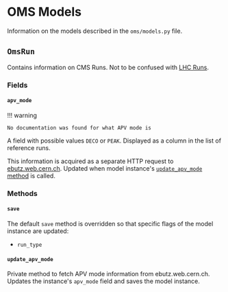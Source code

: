 # OMS Models

Information on the models described in the `oms/models.py` file.

## `OmsRun`

Contains information on CMS Runs. Not to be confused with
[LHC Runs](../../../basic-concepts.md#lhc-run-1-run-2).

### Fields

#### `apv_mode`

!!! warning
	
	No documentation was found for what APV mode is
	
A field with possible values `DECO` or `PEAK`. Displayed
as a column in the list of reference runs.
	
This information is acquired as a separate HTTP request to
[ebutz.web.cern.ch](http://ebutz.web.cern.ch). Updated when
model instance's [`update_apv_mode` method](./#update_apv_mode) is called.

### Methods

#### `save`

The default `save` method is overridden so that specific flags
of the model instance are updated:

* `run_type`

#### `update_apv_mode`

Private method to fetch APV mode information from ebutz.web.cern.ch.
Updates the instance's `apv_mode` field and saves the model instance.
